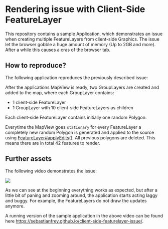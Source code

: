 # Rendering issue with Client-Side FeatureLayer

This repository contains a sample Application, which demonstrates an issue when creating multiple FeatureLayers from client-side Graphics. The issue let the browser gobble a huge amount of memory (Up to 2GB and more). After a while this causes a cras of the browser tab.

## How to reproduce?
The following application reproduces the previously described issue:

After the applications MapView is ready, two GroupLayers are created and added to the map, where each GroupLayer contains:

  - 1 client-side FeatureLayer
  - 1 GroupLayer with 10 client-side FeatureLayers as children

Each client-side FeatureLayer contains initially one random Polygon.

Everytime the MapView goes `stationary` for every FeatureLayer a completely new random Polygon is generated and applied to the source using [FeatureLayer#applyEdits()](https://developers.arcgis.com/javascript/latest/api-reference/esri-layers-FeatureLayer.html#applyEdits). All previous polygons are deleted. This means there are in total 42 features to render.

## Further assets
The following video demonstrates the issue:

![](./assets/demo.gif)

As we can see at the beginning everything works as expected, but after a little bit of paning and zooming around, the application starts acting laggy and buggy. For example, the FeatureLayers do not draw the updates anymore.

A running version of the sample application in the above video can be found here https://sebastianfrey.github.io/client-side-featurelayer-issue/.
